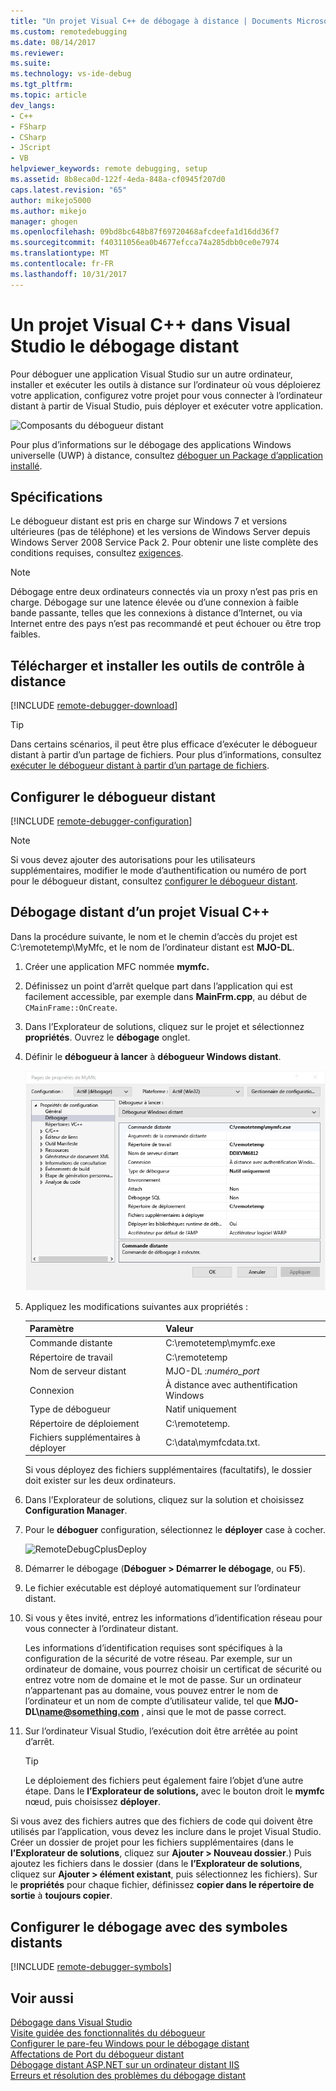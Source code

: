 ```yaml
---
title: "Un projet Visual C++ de débogage à distance | Documents Microsoft"
ms.custom: remotedebugging
ms.date: 08/14/2017
ms.reviewer: 
ms.suite: 
ms.technology: vs-ide-debug
ms.tgt_pltfrm: 
ms.topic: article
dev_langs:
- C++
- FSharp
- CSharp
- JScript
- VB
helpviewer_keywords: remote debugging, setup
ms.assetid: 8b8eca0d-122f-4eda-848a-cf0945f207d0
caps.latest.revision: "65"
author: mikejo5000
ms.author: mikejo
manager: ghogen
ms.openlocfilehash: 09bd8bc648b87f69720468afcdeefa1d16dd36f7
ms.sourcegitcommit: f40311056ea0b4677efcca74a285dbb0ce0e7974
ms.translationtype: MT
ms.contentlocale: fr-FR
ms.lasthandoff: 10/31/2017
---
```

# <a name="remote-debugging-a-visual-c-project-in-visual-studio"></a>Un projet Visual C++ dans Visual Studio le débogage distant
Pour déboguer une application Visual Studio sur un autre ordinateur, installer et exécuter les outils à distance sur l’ordinateur où vous déploierez votre application, configurez votre projet pour vous connecter à l’ordinateur distant à partir de Visual Studio, puis déployer et exécuter votre application.

![Composants du débogueur distant](../debugger/media/remote-debugger-client-apps.png "Remote_debugger_components")

Pour plus d’informations sur le débogage des applications Windows universelle (UWP) à distance, consultez [déboguer un Package d’application installé](debug-installed-app-package.md).

## <a name="requirements"></a>Spécifications

Le débogueur distant est pris en charge sur Windows 7 et versions ultérieures (pas de téléphone) et les versions de Windows Server depuis Windows Server 2008 Service Pack 2. Pour obtenir une liste complète des conditions requises, consultez [exigences](../debugger/remote-debugging.md#requirements_msvsmon).

> [!NOTE]
> Débogage entre deux ordinateurs connectés via un proxy n’est pas pris en charge. Débogage sur une latence élevée ou d’une connexion à faible bande passante, telles que les connexions à distance d’Internet, ou via Internet entre des pays n’est pas recommandé et peut échouer ou être trop faibles.
  
## <a name="download-and-install-the-remote-tools"></a>Télécharger et installer les outils de contrôle à distance

[!INCLUDE [remote-debugger-download](../debugger/includes/remote-debugger-download.md)]
  
> [!TIP]
> Dans certains scénarios, il peut être plus efficace d’exécuter le débogueur distant à partir d’un partage de fichiers. Pour plus d’informations, consultez [exécuter le débogueur distant à partir d’un partage de fichiers](../debugger/remote-debugging.md#fileshare_msvsmon).
  
## <a name="BKMK_setup"></a>Configurer le débogueur distant

[!INCLUDE [remote-debugger-configuration](../debugger/includes/remote-debugger-configuration.md)]

> [!NOTE]
> Si vous devez ajouter des autorisations pour les utilisateurs supplémentaires, modifier le mode d’authentification ou numéro de port pour le débogueur distant, consultez [configurer le débogueur distant](../debugger/remote-debugging.md#configure_msvsmon).

## <a name="remote_cplusplus"></a>Débogage distant d’un projet Visual C++  
 Dans la procédure suivante, le nom et le chemin d’accès du projet est C:\remotetemp\MyMfc, et le nom de l’ordinateur distant est **MJO-DL**.  
  
1.  Créer une application MFC nommée **mymfc.**  
  
2.  Définissez un point d’arrêt quelque part dans l’application qui est facilement accessible, par exemple dans **MainFrm.cpp**, au début de `CMainFrame::OnCreate`.  
  
3.  Dans l’Explorateur de solutions, cliquez sur le projet et sélectionnez **propriétés**. Ouvrez le **débogage** onglet.  
  
4.  Définir le **débogueur à lancer** à **débogueur Windows distant**.  
  
     ![RemoteDebuggingCPlus](../debugger/media/remotedebuggingcplus.png "RemoteDebuggingCPlus")  
  
5.  Appliquez les modifications suivantes aux propriétés :  
  
    |Paramètre|Valeur|
    |-|-|  
    |Commande distante|C:\remotetemp\mymfc.exe|  
    |Répertoire de travail|C:\remotetemp|  
    |Nom de serveur distant|MJO-DL :*numéro_port*|  
    |Connexion|À distance avec authentification Windows|  
    |Type de débogueur|Natif uniquement|  
    |Répertoire de déploiement|C:\remotetemp.|  
    |Fichiers supplémentaires à déployer|C:\data\mymfcdata.txt.|  
  
     Si vous déployez des fichiers supplémentaires (facultatifs), le dossier doit exister sur les deux ordinateurs.  
  
6.  Dans l’Explorateur de solutions, cliquez sur la solution et choisissez **Configuration Manager**.  
  
7.  Pour le **déboguer** configuration, sélectionnez le **déployer** case à cocher.  
  
     ![RemoteDebugCplusDeploy](../debugger/media/remotedebugcplusdeploy.png "RemoteDebugCplusDeploy")  
  
8.  Démarrer le débogage (**Déboguer > Démarrer le débogage**, ou **F5**).  
  
9. Le fichier exécutable est déployé automatiquement sur l’ordinateur distant.  
  
10. Si vous y êtes invité, entrez les informations d’identification réseau pour vous connecter à l’ordinateur distant.  
  
     Les informations d’identification requises sont spécifiques à la configuration de la sécurité de votre réseau. Par exemple, sur un ordinateur de domaine, vous pourrez choisir un certificat de sécurité ou entrez votre nom de domaine et le mot de passe. Sur un ordinateur n’appartenant pas au domaine, vous pouvez entrer le nom de l’ordinateur et un nom de compte d’utilisateur valide, tel que  **MJO-DL\name@something.com** , ainsi que le mot de passe correct.  
  
11. Sur l’ordinateur Visual Studio, l’exécution doit être arrêtée au point d’arrêt.  
  
    > [!TIP]
    >  Le déploiement des fichiers peut également faire l’objet d’une autre étape. Dans le **l’Explorateur de solutions,** avec le bouton droit le **mymfc** nœud, puis choisissez **déployer**.  
  
 Si vous avez des fichiers autres que des fichiers de code qui doivent être utilisés par l’application, vous devez les inclure dans le projet Visual Studio. Créer un dossier de projet pour les fichiers supplémentaires (dans le **l’Explorateur de solutions**, cliquez sur **Ajouter > Nouveau dossier**.) Puis ajoutez les fichiers dans le dossier (dans le **l’Explorateur de solutions**, cliquez sur **Ajouter > élément existant**, puis sélectionnez les fichiers). Sur le **propriétés** pour chaque fichier, définissez **copier dans le répertoire de sortie** à **toujours copier**.
  
## <a name="set-up-debugging-with-remote-symbols"></a>Configurer le débogage avec des symboles distants 

[!INCLUDE [remote-debugger-symbols](../debugger/includes/remote-debugger-symbols.md)] 
  
## <a name="see-also"></a>Voir aussi  
 [Débogage dans Visual Studio](../debugger/index.md)  
 [Visite guidée des fonctionnalités du débogueur](../debugger/debugger-feature-tour.md)   
 [Configurer le pare-feu Windows pour le débogage distant](../debugger/configure-the-windows-firewall-for-remote-debugging.md)   
 [Affectations de Port du débogueur distant](../debugger/remote-debugger-port-assignments.md)   
 [Débogage distant ASP.NET sur un ordinateur distant IIS](../debugger/remote-debugging-aspnet-on-a-remote-iis-computer.md)  
 [Erreurs et résolution des problèmes du débogage distant](../debugger/remote-debugging-errors-and-troubleshooting.md)